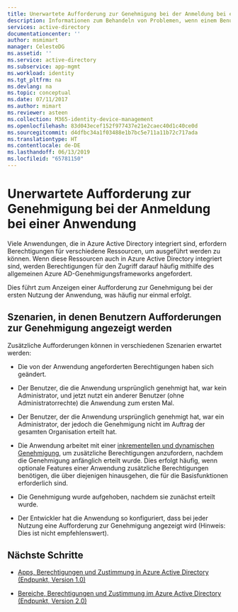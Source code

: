 ```yaml
---
title: Unerwartete Aufforderung zur Genehmigung bei der Anmeldung bei einer Anwendung | Microsoft-Dokumentation
description: Informationen zum Behandeln von Problemen, wenn einem Benutzer eine Aufforderung zu einer von Ihnen nicht erwarteten Genehmigung für eine Anwendung angezeigt wird, die Sie in Azure AD integriert haben.
services: active-directory
documentationcenter: ''
author: msmimart
manager: CelesteDG
ms.assetid: ''
ms.service: active-directory
ms.subservice: app-mgmt
ms.workload: identity
ms.tgt_pltfrm: na
ms.devlang: na
ms.topic: conceptual
ms.date: 07/11/2017
ms.author: mimart
ms.reviewer: asteen
ms.collection: M365-identity-device-management
ms.openlocfilehash: 83d043ecef152f977437e21e2caec40d1c40ce0d
ms.sourcegitcommit: d4dfbc34a1f03488e1b7bc5e711a11b72c717ada
ms.translationtype: HT
ms.contentlocale: de-DE
ms.lasthandoff: 06/13/2019
ms.locfileid: "65781150"
---
```

# <a name="unexpected-consent-prompt-when-signing-in-to-an-application"></a>Unerwartete Aufforderung zur Genehmigung bei der Anmeldung bei einer Anwendung

Viele Anwendungen, die in Azure Active Directory integriert sind, erfordern Berechtigungen für verschiedene Ressourcen, um ausgeführt werden zu können. Wenn diese Ressourcen auch in Azure Active Directory integriert sind, werden Berechtigungen für den Zugriff darauf häufig mithilfe des allgemeinen Azure AD-Genehmigungsframeworks angefordert. 

Dies führt zum Anzeigen einer Aufforderung zur Genehmigung bei der ersten Nutzung der Anwendung, was häufig nur einmal erfolgt. 

## <a name="scenarios-in-which-users-see-consent-prompts"></a>Szenarien, in denen Benutzern Aufforderungen zur Genehmigung angezeigt werden

Zusätzliche Aufforderungen können in verschiedenen Szenarien erwartet werden:

* Die von der Anwendung angeforderten Berechtigungen haben sich geändert.

* Der Benutzer, die die Anwendung ursprünglich genehmigt hat, war kein Administrator, und jetzt nutzt ein anderer Benutzer (ohne Administratorrechte) die Anwendung zum ersten Mal.

* Der Benutzer, der die Anwendung ursprünglich genehmigt hat, war ein Administrator, der jedoch die Genehmigung nicht im Auftrag der gesamten Organisation erteilt hat.

* Die Anwendung arbeitet mit einer [inkrementellen und dynamischen Genehmigung](https://docs.microsoft.com/azure/active-directory/develop/active-directory-v2-compare#incremental-and-dynamic-consent), um zusätzliche Berechtigungen anzufordern, nachdem die Genehmigung anfänglich erteilt wurde. Dies erfolgt häufig, wenn optionale Features einer Anwendung zusätzliche Berechtigungen benötigen, die über diejenigen hinausgehen, die für die Basisfunktionen erforderlich sind.

* Die Genehmigung wurde aufgehoben, nachdem sie zunächst erteilt wurde.

* Der Entwickler hat die Anwendung so konfiguriert, dass bei jeder Nutzung eine Aufforderung zur Genehmigung angezeigt wird (Hinweis: Dies ist nicht empfehlenswert).

## <a name="next-steps"></a>Nächste Schritte

-   [Apps, Berechtigungen und Zustimmung in Azure Active Directory (Endpunkt, Version 1.0)](https://docs.microsoft.com/azure/active-directory/active-directory-apps-permissions-consent)

-   [Bereiche, Berechtigungen und Zustimmung im Azure Active Directory (Endpunkt, Version 2.0)](https://docs.microsoft.com/azure/active-directory/develop/active-directory-v2-scopes)


